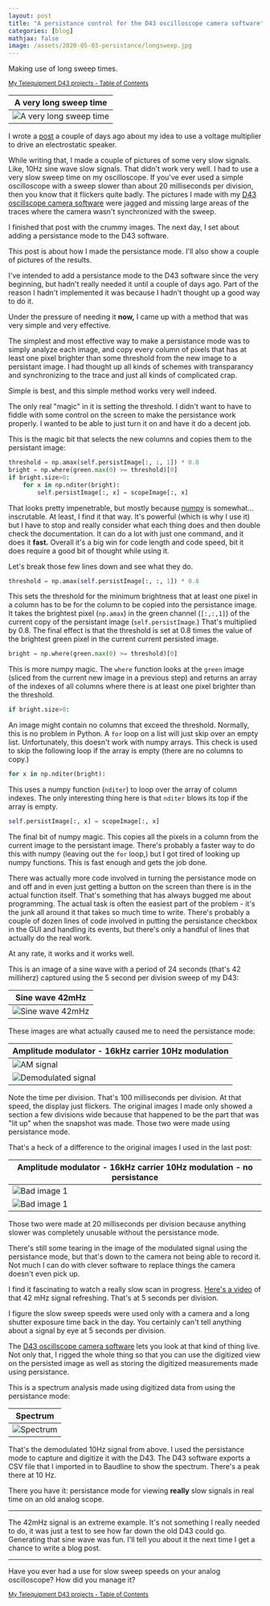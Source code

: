 ```yaml
---
layout: post
title: "A persistance control for the D43 oscilloscope camera software"
categories: [blog]
mathjax: false
image: /assets/2020-05-03-persistance/longsweep.jpg
---   
```

Making use of long sweep times.

<sub>[My Telequipment D43 projects - Table of Contents](d43toc)</sub>

|A very long sweep time|
|---------------|
|![A very long sweep time](/assets/2020-05-03-persistance/longsweep.jpg)|

I wrote a [post](am-multiplier) a couple of days ago about my idea to use a voltage multiplier to drive an electrostatic speaker.

While writing that, I made a couple of pictures of some very slow signals.  Like, 10Hz sine wave slow signals.  That didn't work very well.  I had to use a very slow sweep time on my oscilloscope.  If you've ever used a simple oscilloscope with a sweep slower than about 20 milliseconds per division, then you know that it flickers quite badly.  The pictures I made with my [D43 oscillscope camera software](https://github.com/JosephEoff/D43) were jagged and missing large areas of the traces where the camera wasn't synchronized with the sweep.

I finished that post with the crummy images.  The next day, I set about adding a persistance mode to the D43 software.

This post is about how I made the persistance mode.  I'll also show a couple of pictures of the results.

I've intended to add a persistance mode to the D43 software since the very beginning, but hadn't really needed it until a couple of days ago.  Part of the reason I hadn't implemented it was because I hadn't thought up a good way to do it.

Under the pressure of needing it **now,** I came up with a method that was very simple and very effective.

The simplest and most effective way to make a persistance mode was to simply analyze each image, and copy every column of pixels that has at least one pixel brighter than some threshold from the new image to a persistant image.  I had thought up all kinds of schemes with transparancy and synchronizing to the trace and just all kinds of complicated crap.

Simple is best, and this simple method works very well indeed.

The only real "magic" in it is setting the threshold.  I didn't want to have to fiddle with some control on the screen to make the persistance work properly.  I wanted to be able to just turn it on and have it do a decent job.

This is the magic bit that selects the new columns and copies them to the persistant image:

```python
threshold = np.amax(self.persistImage[:, :, 1]) * 0.8
bright = np.where(green.max(0) >= threshold)[0]
if bright.size>0:
    for x in np.nditer(bright):
        self.persistImage[:, x] = scopeImage[:, x]
```
        
That looks pretty impenetrable, but mostly because [numpy](https://numpy.org/) is somewhat... inscrutable.  At least, I find it that way.  It's powerful (which is why I use it) but I have to stop and really consider what each thing does and then double check the documentation.  It can do a lot with just one command, and it does it **fast.**  Overall it's a big win for code length and code speed, bit it does require a good bit of thought while using it.

Let's break those few lines down and see what they do.

```python
threshold = np.amax(self.persistImage[:, :, 1]) * 0.8
```

This sets the threshold for the minimum brightness that at least one pixel in a column has to be for the column to be copied into the persistance image.  It takes the brightest pixel (`np.amax`) in the green channel (`[:,:,1]`) of the current copy of the persistant image (`self.persistImage`.)  That's multiplied by 0.8.  The final effect is that the threshold is set at 0.8 times the value of the brightest green pixel in the current current persisted image.

```python
bright = np.where(green.max(0) >= threshold)[0]
```
This is more numpy magic.  The `where` function looks at the `green` image (sliced from the current new image in a previous step) and returns an array of the indexes of all columns where there is at least one pixel brighter than the threshold.

```python
if bright.size>0:
```
An image might contain no columns that exceed the threshold.  Normally, this is no problem in Python.  A `for` loop on a list will just skip over an empty list.  Unfortunately, this doesn't work with numpy arrays.  This check is used to skip the following loop if the array is empty (there are no columns to copy.)

```python
for x in np.nditer(bright):
```
This uses a numpy function (`nditer`) to loop over the array of column indexes.  The only interesting thing here is that `nditer` blows its top if the array is empty.
 
```python
self.persistImage[:, x] = scopeImage[:, x]
```

The final bit of numpy magic.  This copies all the pixels in a column from the current image to the persistant image.  There's probably a faster way to do this with numpy (leaving out the `for` loop,) but I got tired of looking up numpy functions.  This is fast enough and gets the job done.

There was actually more code involved in turning the persistance mode on and off and in even just getting a button on the screen than there is in the actual function itself.  That's something that has always bugged me about programming.  The actual task is often the easiest part of the problem - it's the junk all around it that takes so much time to write.  There's probably a couple of dozen lines of code involved in putting the persistance checkbox in the GUI and handling its events, but there's only a handful of lines that actually do the real work.

At any rate, it works and it works well.

This is an image of a sine wave with a period of 24 seconds (that's 42 milliherz) captured using the 5 second per division sweep of my D43:

|Sine wave 42mHz|
|---------------|
|![Sine wave 42mHz](/assets/2020-05-03-persistance/42-millihz.png)|

These images are what actually caused me to need the persistance mode:


|Amplitude modulator - 16kHz carrier 10Hz modulation|
|---------------|
|![AM signal](/assets/2020-05-03-persistance/2.png)|
|![Demodulated signal](/assets/2020-05-03-persistance/4.png)|

Note the time per division.  That's 100 milliseconds per division.  At that speed, the display just flickers.  The original images I made only showed a section a few divisions wide because that happened to be the part that was "lit up" when the snapshot was made.  Those two were made using persistance mode.  

That's a heck of a difference to the original images I used in the last post:

|Amplitude modulator - 16kHz carrier 10Hz modulation - no persistance|
|---------------|
|![Bad image 1](/assets/2020-05-03-persistance/bad1.png)|
|![Bad image 1](/assets/2020-05-03-persistance/bad2.png)|

Those two were made at 20 milliseconds per division because anything slower was completely unusable without the persistance mode.

There's still some tearing in the image of the modulated signal using the persistance mode, but that's down to the camera not being able to record it.  Not much I can do with clever software to replace things the camera doesn't even pick up.

I find it fascinating to watch a really slow scan in progress.  [Here's a video](/assets/2020-05-03-persistance/slowscan.mp4) of that 42 mHz signal refreshing.  That's at 5 seconds per division.

I figure the slow sweep speeds were used only with a camera and a long shutter exposure time back in the day.  You certainly can't tell anything about a signal by eye at 5 seconds per division.

The [D43 oscillscope camera software](https://github.com/JosephEoff/D43) lets you look at that kind of thing live.  Not only that, I rigged the whole thing so that you can use the digitized view on the persisted image as well as storing the digitized measurements made using persistance.

This is a spectrum analysis made using digitized data from using the persistance mode:

|Spectrum|
|---------------|
|![Spectrum](/assets/2020-05-03-persistance/spectrum.png)|

That's the demodulated 10Hz signal from above.  I used the persistance mode to capture and digitize it with the D43.  The D43 software exports a CSV file that I imported in to Baudline to show the spectrum.  There's a peak there at 10 Hz.

There you have it:  persistance mode for viewing **really** slow signals in real time on an old analog scope.

--------

The 42mHz signal is an extreme example.  It's not something I really needed to do, it was just a test to see how far down the old D43 could go.  Generating that sine wave was fun.  I'll tell you about it the next time I get a chance to write a blog post.

-------

Have you ever had a use for slow sweep speeds on your analog oscilloscope?  How did you manage it?

<sub>[My Telequipment D43 projects - Table of Contents](d43toc)</sub>

